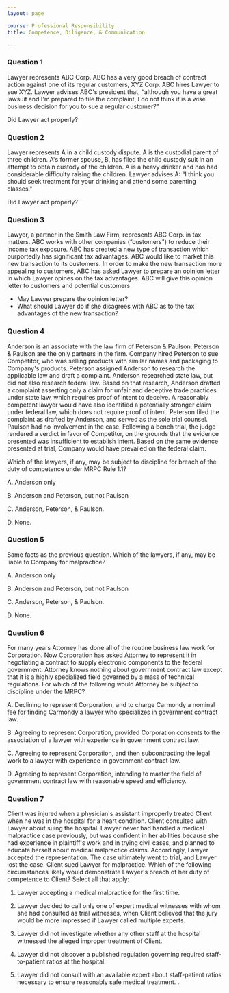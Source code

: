 ```yaml
---
layout: page

course: Professional Responsibility
title: Competence, Diligence, & Communication

---
```


### Question 1

Lawyer represents ABC Corp.  ABC has a very good breach of contract action against one of its regular customers, XYZ Corp.  ABC hires Lawyer to sue XYZ.  Lawyer advises ABC's president that, “although you have a great lawsuit and I'm prepared to file the complaint, I do not think it is a wise business decision for you to sue a regular customer?"  

Did Lawyer act properly?

### Question 2

Lawyer represents A in a child custody dispute.  A is the custodial parent of three children.  A's former spouse, B, has filed the child custody suit in an attempt to obtain custody of the children.  A is a heavy drinker and has had considerable difficulty raising the children.  Lawyer advises A:  “I think you should seek treatment for your drinking and attend some parenting classes."  

Did Lawyer act properly?

### Question 3

Lawyer, a partner in the Smith Law Firm, represents ABC Corp. in tax matters. ABC works with other companies (“customers") to reduce their income tax exposure.  ABC has created a new type of transaction which purportedly has significant tax advantages. ABC would like to market this new transaction to its customers. In order to make the new transaction more appealing to customers, ABC has asked Lawyer to prepare an opinion letter in which Lawyer opines on the tax advantages. ABC will give this opinion letter to customers and potential customers.  

- May Lawyer prepare the opinion letter?
- What should Lawyer do if she disagrees with ABC as to the tax advantages of the new transaction?

### Question 4

Anderson is an associate with the law firm of Peterson & Paulson. Peterson & Paulson are the only partners in the firm. Company hired Peterson to sue Competitor, who was selling products with similar names and packaging to Company's products. Peterson assigned Anderson to research the applicable law and draft a complaint. Anderson researched state law, but did not also research federal law. Based on that research, Anderson drafted a complaint asserting only a claim for unfair and deceptive trade practices under state law, which requires proof of intent to deceive. A reasonably competent lawyer would have also identified a potentially stronger claim under federal law, which does not require proof of intent. Peterson filed the complaint as drafted by Anderson, and served as the sole trial counsel. Paulson had no involvement in the case. Following a bench trial, the judge rendered a verdict in favor of Competitor, on the grounds that the evidence presented was insufficient to establish intent. Based on the same evidence presented at trial, Company would have prevailed on the federal claim. 

Which of the lawyers, if any, may be subject to discipline for breach of the duty of competence under MRPC Rule 1.1? 

A. Anderson only

B. Anderson and Peterson, but not Paulson

C. Anderson, Peterson, & Paulson.

D. None.

### Question 5 

Same facts as the previous question. Which of the lawyers, if any, may be liable to Company for malpractice? 

A. Anderson only

B. Anderson and Peterson, but not Paulson

C. Anderson, Peterson, & Paulson.

D. None.

### Question 6 

For many years Attorney has done all of the routine business law work for Corporation. Now Corporation has asked Attorney to represent it in negotiating a contract to supply electronic components to the federal government. Attorney knows nothing about government contract law except that it is a highly specialized field governed by a mass of technical regulations. For which of the following would Attorney be subject to discipline under the MRPC?

A. Declining to represent Corporation, and to charge Carmondy a nominal fee for finding Carmondy a lawyer who specializes in government contract law.

B. Agreeing to represent Corporation, provided Corporation consents to the association of a lawyer with experience in government contract law.

C. Agreeing to represent Corporation, and then subcontracting the legal work to a lawyer with experience in government contract law.

D. Agreeing to represent Corporation, intending to master the field of government contract law with reasonable speed and efficiency.

### Question 7

Client was injured when a physician's assistant improperly treated Client when he was in the hospital for a heart condition. Client consulted with Lawyer about suing the hospital. Lawyer never had handled a medical malpractice case previously, but was confident in her abilities because she had experience in plaintiff's work and in trying civil cases, and planned to educate herself about medical malpractice claims. Accordingly, Lawyer accepted the representation. The case ultimately went to trial, and Lawyer lost the case. Client sued Lawyer for malpractice. Which of the following circumstances likely would demonstrate Lawyer's breach of her duty of competence to Client? Select all that apply: 

1. Lawyer accepting a medical malpractice for the first time. 

2. Lawyer decided to call only one of expert medical witnesses with whom she had consulted as trial witnesses, when Client believed that the jury would be more impressed if Lawyer called multiple experts. 

3. Lawyer did not investigate whether any other staff at the hospital witnessed the alleged improper treatment of Client. 

4. Lawyer did not discover a published regulation governing required staff-to-patient ratios at the hospital. 

5. Lawyer did not consult with an available expert about staff-patient ratios necessary to ensure reasonably safe medical treatment. .
